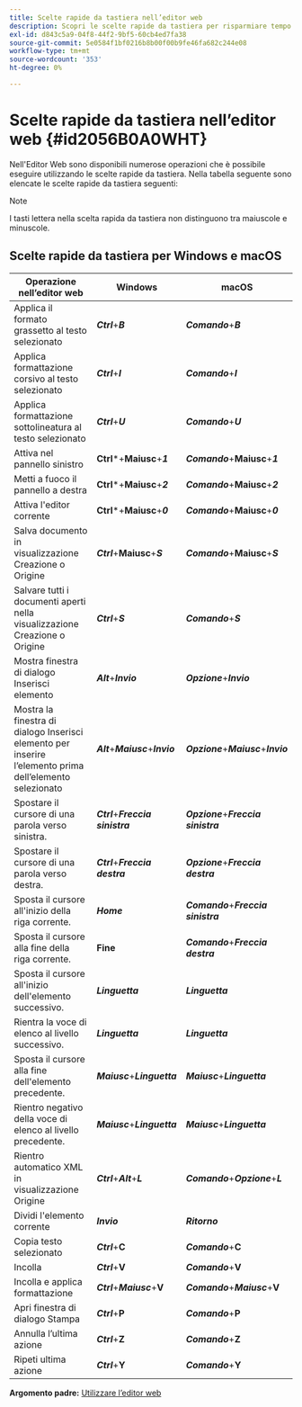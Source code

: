 ```yaml
---
title: Scelte rapide da tastiera nell’editor web
description: Scopri le scelte rapide da tastiera per risparmiare tempo nell’editor web delle guide AEM.
exl-id: d843c5a9-04f8-44f2-9bf5-60cb4ed7fa38
source-git-commit: 5e0584f1bf0216b8b00f00b9fe46fa682c244e08
workflow-type: tm+mt
source-wordcount: '353'
ht-degree: 0%

---
```


# Scelte rapide da tastiera nell’editor web {#id2056B0A0WHT}

Nell&#39;Editor Web sono disponibili numerose operazioni che è possibile eseguire utilizzando le scelte rapide da tastiera. Nella tabella seguente sono elencate le scelte rapide da tastiera seguenti:

>[!NOTE]
>
> I tasti lettera nella scelta rapida da tastiera non distinguono tra maiuscole e minuscole.

## Scelte rapide da tastiera per Windows e macOS

| Operazione nell’editor web | Windows | macOS |
|-----------------------|-----------------|-----------------|
| Applica il formato grassetto al testo selezionato | ***Ctrl***+***B*** | ***Comando***+***B*** |
| Applica formattazione corsivo al testo selezionato | ***Ctrl***+***I*** | ***Comando***+***I*** |
| Applica formattazione sottolineatura al testo selezionato | ***Ctrl***+***U*** | ***Comando***+***U*** |
| Attiva nel pannello sinistro | **Ctrl***+**Maiusc**+***1*** | ***Comando***+**Maiusc**+***1*** |
| Metti a fuoco il pannello a destra | **Ctrl***+**Maiusc**+***2*** | ***Comando***+**Maiusc**+***2*** |
| Attiva l&#39;editor corrente | **Ctrl***+**Maiusc**+***0*** | ***Comando***+**Maiusc**+***0*** |
| Salva documento in visualizzazione Creazione o Origine | ***Ctrl***+**Maiusc**+***S*** | ***Comando***+**Maiusc**+***S*** |
| Salvare tutti i documenti aperti nella visualizzazione Creazione o Origine | ***Ctrl***+***S*** | ***Comando***+***S*** |
| Mostra finestra di dialogo Inserisci elemento | ***Alt***+***Invio*** | ***Opzione***+***Invio*** |
| Mostra la finestra di dialogo Inserisci elemento per inserire l’elemento prima dell’elemento selezionato | ***Alt***+***Maiusc***+***Invio*** | ***Opzione***+***Maiusc***+***Invio*** |
| Spostare il cursore di una parola verso sinistra. | ***Ctrl***+***Freccia sinistra*** | ***Opzione***+***Freccia sinistra*** |
| Spostare il cursore di una parola verso destra. | ***Ctrl***+***Freccia destra*** | ***Opzione***+***Freccia destra*** |
| Sposta il cursore all&#39;inizio della riga corrente. | ***Home*** | ***Comando***+***Freccia sinistra*** |
| Sposta il cursore alla fine della riga corrente. | **Fine** | ***Comando***+***Freccia destra*** |
| Sposta il cursore all&#39;inizio dell&#39;elemento successivo. | ***Linguetta*** | ***Linguetta*** |
| Rientra la voce di elenco al livello successivo. | ***Linguetta*** | ***Linguetta*** |
| Sposta il cursore alla fine dell&#39;elemento precedente. | ***Maiusc***+***Linguetta*** | ***Maiusc***+***Linguetta*** |
| Rientro negativo della voce di elenco al livello precedente. | ***Maiusc***+***Linguetta*** | ***Maiusc***+***Linguetta*** |
| Rientro automatico XML in visualizzazione Origine | ***Ctrl***+***Alt***+***L*** | ***Comando***+***Opzione***+***L*** |
| Dividi l&#39;elemento corrente | ***Invio*** | ***Ritorno*** |
| Copia testo selezionato | ***Ctrl***+**C** | ***Comando***+**C** |
| Incolla | ***Ctrl***+**V** | ***Comando***+**V** |
| Incolla e applica formattazione | ***Ctrl***+***Maiusc***+**V** | ***Comando***+***Maiusc***+**V** |
| Apri finestra di dialogo Stampa | ***Ctrl***+**P** | ***Comando***+**P** |
| Annulla l’ultima azione | ***Ctrl***+**Z** | ***Comando***+**Z** |
| Ripeti ultima azione | ***Ctrl***+**Y** | ***Comando***+**Y** |

**Argomento padre:** [Utilizzare l’editor web](web-editor.md)
